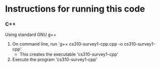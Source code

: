 # Instructions for running this code

### C++
 
 Using standard GNU g++
 1. On command line, run `g++ cs310-survey1-cpp.cpp -o cs310-survey1-cpp'
     * This creates the executable 'cs310-survey1-cpp'
 2. Execute the program 'cs310-survey1-cpp'


